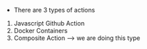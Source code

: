 * There are 3 types of actions
1) Javascript Github Action
2) Docker Containers
3) Composite Action --> we are doing this type

